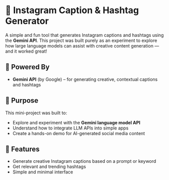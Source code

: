# 📸 Instagram Caption & Hashtag Generator

A simple and fun tool that generates Instagram captions and hashtags using the **Gemini API**. This project was built purely as an experiment to explore how large language models can assist with creative content generation — and it worked great!

## 🧠 Powered By

- **Gemini API** (by Google) – for generating creative, contextual captions and hashtags

## 🎯 Purpose

This mini-project was built to:

- Explore and experiment with the **Gemini language model API**
- Understand how to integrate LLM APIs into simple apps
- Create a hands-on demo for AI-generated social media content

## 🚀 Features

- Generate creative Instagram captions based on a prompt or keyword
- Get relevant and trending hashtags
- Simple and minimal interface
